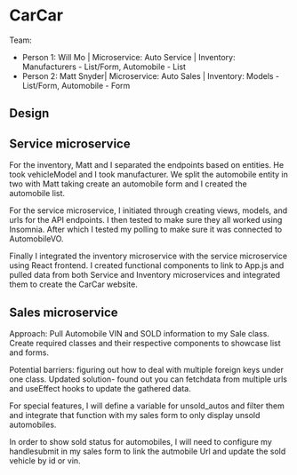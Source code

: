 # CarCar

Team:

- Person 1: Will Mo | Microservice: Auto Service | Inventory: Manufacturers - List/Form, Automobile - List
- Person 2: Matt Snyder| Microservice: Auto Sales | Inventory: Models - List/Form, Automobile - Form

## Design

## Service microservice

For the inventory, Matt and I separated the endpoints based on entities. He took vehicleModel and I took manufacturer. We split the automobile entity in two with Matt taking create an automobile form and I created the automobile list.

For the service microservice, I initiated through creating views, models, and urls for the API endpoints. I then tested to make sure they all worked using Insomnia. After which I tested my polling to make sure it was connected to AutomobileVO.

Finally I integrated the inventory microservice with the service microservice using React frontend. I created functional components to link to App.js and pulled data from both Service and Inventory microservices and integrated them to create the CarCar website.

## Sales microservice

Approach: Pull Automobile VIN and SOLD information to my Sale class. Create required classes and their respective components to showcase list and forms.

Potential barriers: figuring out how to deal with multiple foreign keys under one class.
Updated solution- found out you can fetchdata from multiple urls and useEffect hooks to update the gathered data.

For special features, I will define a variable for unsold_autos and filter them and integrate that function with my sales form to only display unsold automobiles.

In order to show sold status for automobiles, I will need to configure my handlesubmit in my sales form to link the autmobile Url and update the sold vehicle by id or vin.
